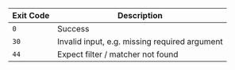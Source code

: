 | Exit Code | Description                                   |
| --------- | --------------------------------------------- |
| `0`       | Success                                       |
| `30`      | Invalid input, e.g. missing required argument |
| `44`      | Expect filter / matcher not found             |
